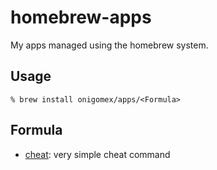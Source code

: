 # homebrew-apps
My apps managed using the homebrew system.



## Usage
```
% brew install onigomex/apps/<Formula>
```



## Formula
- [cheat](https://github.com/onigomex/cheat): very simple cheat command

